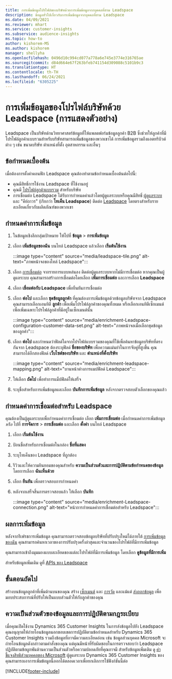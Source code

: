 ```yaml
---
title: การเพิ่มข้อมูลโปรไฟล์ของบริษัทด้วยการเพิ่มข้อมูลจากบุคคลที่สาม Leadspace
description: ข้อมูลทั่วไปเกี่ยวกับการเพิ่มข้อมูลจากบุคคลที่สาม Leadspace
ms.date: 04/09/2021
ms.reviewer: mhart
ms.service: customer-insights
ms.subservice: audience-insights
ms.topic: how-to
author: kishorem-MS
ms.author: kishorem
manager: shellyha
ms.openlocfilehash: 0496d10c994cd077a778a6e745e3774e316765ae
ms.sourcegitcommit: d84d664e67f263bfeb741154d309088c5101b9c3
ms.translationtype: HT
ms.contentlocale: th-TH
ms.lasthandoff: 06/24/2021
ms.locfileid: "6305225"
---
```

# <a name="enrichment-of-company-profiles-with-leadspace-preview"></a>การเพิ่มข้อมูลของโปรไฟล์บริษัทด้วย Leadspace (การแสดงตัวอย่าง)

Leadspace เป็นบริษัทด้านวิทยาศาสตร์ข้อมูลที่ให้แพลตฟอร์มข้อมูลลูกค้า B2B ซึ่งช่วยให้ลูกค้าที่มีโปรไฟล์ลูกค้าแบบรวมสำหรับบริษัทสามารถเพิ่มข้อมูลของพวกเขาได้ การเพิ่มข้อมูลรวมถึงแอตทริบิวต์ต่าง ๆ เช่น ขนาดบริษัท ตำแหน่งที่ตั้ง อุตสาหกรรม และอื่นๆ

## <a name="prerequisites"></a>ข้อกำหนดเบื้องต้น

เมื่อต้องการตั้งค่าคอนฟิก Leadspace คุณต้องทำตามข้อกำหนดเบื้องต้นต่อไปนี้:

- คุณมีสิทธิ์การใช้งาน Leadspace ที่ใช้งานอยู่
- คุณมี [โปรไฟล์ลูกค้าแบบรวม](customer-profiles.md) สำหรับบริษัท
- การเชื่อมต่อ Leadspace ได้รับการกำหนดค่าแล้วโดยผู้ดูแลระบบหรือคุณมีสิทธิ์ [ผู้ดูแลระบบ](permissions.md#administrator) และ "คีย์ถาวร" (เรียกว่า **โทเค็น Leadspace**) ติดต่อ [Leadspace](https://www.leadspace.com/products/leadspace-on-demand/) โดยตรงสำหรับรายละเอียดเกี่ยวกับผลิตภัณฑ์ของพวกเขา

## <a name="configure-the-enrichment"></a>กำหนดค่าการเพิ่มข้อมูล

1. ในข้อมูลเชิงลึกกลุ่มเป้าหมาย ให้ไปที่ **ข้อมูล** > **การเพิ่มข้อมูล**

1. เลือก **เพิ่มข้อมูลของฉัน** บนไทล์ Leadspace แล้วเลือก **เริ่มต้นใช้งาน**

   :::image type="content" source="media/leadspace-tile.png" alt-text="ภาพหน้าจอของไทล์ Leadspace":::

1. เลือก [การเชื่อมต่อ](connections.md) จากรายการแบบหล่นลง ติดต่อผู้ดูแลระบบหากไม่มีการเชื่อมต่อ หากคุณเป็นผู้ดูแลระบบ คุณสามารถสร้างการเชื่อมต่อโดยเลือก **เพิ่มการเชื่อมต่อ** และการเลือก **Leadspace** 

1. เลือก **เชื่อมต่อกับ Leadspace** เพื่อยืนยันการเชื่อมต่อ

1. เลือก **ต่อไป** และเลือก **ชุดข้อมูลลูกค้า** ที่คุณต้องการเพิ่มข้อมูลด้วยข้อมูลบริษัทจาก Leadspace คุณสามารถเลือกเอนทิตี **ลูกค้า** เพื่อเพิ่มโปรไฟล์ลูกค้าของคุณทั้งหมด หรือเลือกเอนทิตีเซ็กเมนต์เพื่อเพิ่มเฉพาะโปรไฟล์ลูกค้าที่มีอยู่ในเซ็กเมนต์นั้น

    :::image type="content" source="media/enrichment-Leadspace-configuration-customer-data-set.png" alt-text="ภาพหน้าจอเมื่อเลือกชุดข้อมูลของลูกค้า":::

1. เลือก **ต่อไป** และกำหนดว่าฟิลด์ใดจากโปรไฟล์แบบรวมของคุณที่ใช้เพื่อค้นหาข้อมูลบริษัทที่ตรงกันจาก Leadspace ต้องระบุฟิลด์ **ชื่อของบริษัท** เพื่อความแม่นยำในการจับคู่ที่สูงขึ้น คุณสามารถได้อีกสองฟิลด์ **เว็บไซต์ของบริษัท** และ **ตำแหน่งที่ตั้งบริษัท**

   :::image type="content" source="media/enrichment-leadspace-mapping.png" alt-text="บานหน้าต่างการแมปฟิลด์ Leadspace":::

1. ให้เลือก **ถัดไป** เพื่อทำการแม็ปฟิลด์ให้เสร็จ

1. ระบุชื่อสำหรับการเพิ่มข้อมูลและเลือก **บันทึกการเพิ่มข้อมูล** หลังจากตรวจสอบตัวเลือกของคุณแล้ว


## <a name="configure-the-connection-for-leadspace"></a>กำหนดค่าการเชื่อมต่อสำหรับ Leadspace 

คุณต้องเป็นผู้ดูแลระบบเพื่อกำหนดค่าการเชื่อมต่อ เลือก **เพิ่มการเชื่อมต่อ** เมื่อกำหนดค่าการเพิ่มข้อมูล *หรือ* ไปที่ **การจัดการ** > **การเชื่อมต่อ** และเลือก **ตั้งค่า** บนไทล์ Leadspace

1. เลือก **เริ่มต้นใช้งาน** 

1. ป้อนชื่อสำหรับการเชื่อมต่อในกล่อง **ชื่อที่แสดง**

1. ระบุโทเค็นของ Leadspace ที่ถูกต้อง

1. รีวิวและให้ความยินยอมของคุณสำหรับ **ความเป็นส่วนตัวและการปฏิบัติตามข้อกำหนดของข้อมูล** โดยการเลือก **ฉันเห็นด้วย**

1. เลือก **ยืนยัน** เพื่อตรวจสอบการกำหนดค่า

1. หลังจากเสร็จสิ้นการตรวจสอบแล้ว ให้เลือก **บันทึก**
   
   :::image type="content" source="media/enrichment-Leadspace-connection.png" alt-text="หน้าการกำหนดค่าการเชื่อมต่อสำหรับ Leadspace":::

## <a name="enrichment-results"></a>ผลการเพิ่มข้อมูล

หลังจากรีเฟรชการเพิ่มข้อมูล คุณสามารถตรวจสอบข้อมูลบริษัทที่ปรับปรุงใหม่ได้ภายใต้ [การเพิ่มข้อมูลของฉัน](enrichment-hub.md) คุณสามารถค้นหาเวลาของการปรับปรุงครั้งล่าสุดและจำนวนของโปรไฟล์ที่มีการเพิ่มข้อมูล

คุณสามารถเข้าถึงมุมมองแบบละเอียดของแต่ละโปรไฟล์ที่มีการเพิ่มข้อมูล โดยเลือก **ดูข้อมูลที่มีการเพิ่ม**

สำหรับข้อมูลเพิ่มเติม ดูที่ [APIs ของ Leadspace](https://support.leadspace.com/hc/en-us/sections/201997649-API)

## <a name="next-steps"></a>ขั้นตอนถัดไป

สร้างบนข้อมูลลูกค้าที่เพิ่มด้านบนของคุณ สร้าง [เซ็กเมนต์](segments.md) และ [การวัด](measures.md) และแม้แต่ [ส่งออกข้อมูล](export-destinations.md) เพื่อมอบประสบการณ์ที่ปรับให้เป็นแบบส่วนตัวให้กับลูกค้าของคุณ

## <a name="data-privacy-and-compliance"></a>ความเป็นส่วนตัวของข้อมูลและการปฏิบัติตามกฎระเบียบ

เมื่อคุณเปิดใช้งาน Dynamics 365 Customer Insights ในการส่งข้อมูลไปยัง Leadspace คุณอนุญาตให้ถ่ายโอนข้อมูลนอกขอบเขตการปฏิบัติตามข้อกำหนดสำหรับ Dynamics 365 Customer Insights รวมถึงข้อมูลที่อาจมีความละเอียดอ่อน เช่น ข้อมูลส่วนบุคคล Microsoft จะถ่ายโอนข้อมูลดังกล่าวตามคำสั่งของคุณ แต่คุณมีหน้าที่รับผิดชอบในการตรวจสอบว่า Leadspace ปฏิบัติตามข้อผูกพันด้านความเป็นส่วนตัวหรือความปลอดภัยที่คุณอาจมี สำหรับข้อมูลเพิ่มเติม ดู [คำชี้แจงสิทธิส่วนบุคคลของ Microsoft](https://go.microsoft.com/fwlink/?linkid=396732)
ผู้ดูแลระบบ Dynamics 365 Customer Insights ของคุณสามารถเอาการเพิ่มข้อมูลนี้ออกได้ตลอดเวลาเพื่อยกเลิกการใช้ฟังก์ชันนี้ต่อ


[!INCLUDE[footer-include](../includes/footer-banner.md)]
